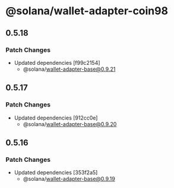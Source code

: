 # @solana/wallet-adapter-coin98

## 0.5.18

### Patch Changes

-   Updated dependencies [f99c2154]
    -   @solana/wallet-adapter-base@0.9.21

## 0.5.17

### Patch Changes

-   Updated dependencies [912cc0e]
    -   @solana/wallet-adapter-base@0.9.20

## 0.5.16

### Patch Changes

-   Updated dependencies [353f2a5]
    -   @solana/wallet-adapter-base@0.9.19
